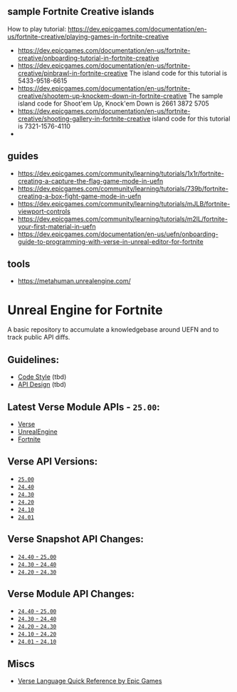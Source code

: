 ## sample Fortnite Creative islands

How to play tutorial: https://dev.epicgames.com/documentation/en-us/fortnite-creative/playing-games-in-fortnite-creative

 - https://dev.epicgames.com/documentation/en-us/fortnite-creative/onboarding-tutorial-in-fortnite-creative
 - https://dev.epicgames.com/documentation/en-us/fortnite-creative/pinbrawl-in-fortnite-creative 
The island code for this tutorial is 5433-9518-6615
 - https://dev.epicgames.com/documentation/en-us/fortnite-creative/shootem-up-knockem-down-in-fortnite-creative The sample island code for Shoot'em Up, Knock'em Down is 2661 3872 5705
 - https://dev.epicgames.com/documentation/en-us/fortnite-creative/shooting-gallery-in-fortnite-creative island code for this tutorial is 7321-1576-4110
 - 

## guides

 - https://dev.epicgames.com/community/learning/tutorials/1x1r/fortnite-creating-a-capture-the-flag-game-mode-in-uefn
 - https://dev.epicgames.com/community/learning/tutorials/739b/fortnite-creating-a-box-fight-game-mode-in-uefn
 - https://dev.epicgames.com/community/learning/tutorials/mJLB/fortnite-viewport-controls
 - https://dev.epicgames.com/community/learning/tutorials/m2lL/fortnite-your-first-material-in-uefn
 - https://dev.epicgames.com/documentation/en-us/uefn/onboarding-guide-to-programming-with-verse-in-unreal-editor-for-fortnite

## tools

 - https://metahuman.unrealengine.com/


# Unreal Engine for Fortnite

A basic repository to accumulate a knowledgebase around UEFN and to track public API diffs.


## Guidelines:

- [Code Style](https://github.com/kbfngg/uefn/blob/main/guidelines/code_style.md) (tbd)
- [API Design](https://github.com/kbfngg/uefn/blob/main/guidelines/api_design.md) (tbd)

## Latest Verse Module APIs - `25.00`:

- [Verse](https://github.com/kbfngg/uefn/blob/main/modules/Verse/Verse.digest.verse)
- [UnrealEngine](https://github.com/kbfngg/uefn/blob/main/modules/UnrealEngine/UnrealEngine.digest.verse)
- [Fortnite](https://github.com/kbfngg/uefn/blob/main/modules/Fortnite/Fortnite.digest.verse)

## Verse API Versions:

- [`25.00`](https://github.com/kbfngg/uefn/tree/game_v25.00/modules)
- [`24.40`](https://github.com/kbfngg/uefn/tree/game_v24.40/modules)
- [`24.30`](https://github.com/kbfngg/uefn/tree/game_v24.30/modules)
- [`24.20`](https://github.com/kbfngg/uefn/tree/version_3/modules)
- [`24.10`](https://github.com/kbfngg/uefn/tree/version_2/modules)
- [`24.01`](https://github.com/kbfngg/uefn/tree/version_1/modules)

## Verse Snapshot API Changes:

- [`24.40` - `25.00`](https://github.com/kbfngg/uefn/commit/f74ca7d46109876212bed295c364ab3388427758)
- [`24.30` - `24.40`](https://github.com/kbfngg/uefn/commit/ca8bf5fea7ff9a70c1b5c752164da403074d2aef)
- [`24.20` - `24.30`](https://github.com/kbfngg/uefn/commit/4ff0bd98f21e45ae1e16f8bbdd21ad03699c56e6)

## Verse Module API Changes:

- [`24.40` - `25.00`](https://github.com/kbfngg/uefn/commit/796cf13ba35fcf7ecd126f140f48f7e62503290f)
- [`24.30` - `24.40`](https://github.com/kbfngg/uefn/commit/79dd3c4bf1ea1ccb6b860cf0941586cf1b53bbb0)
- [`24.20` - `24.30`](https://github.com/kbfngg/uefn/commit/c93a6918a36d61e4e03b306555e4ebe268773823)
- [`24.10` - `24.20`](https://github.com/kbfngg/uefn/commit/453d84fc6432a1180a3f28546cc3fc23a8625895)
- [`24.01` - `24.10`](https://github.com/kbfngg/uefn/commit/38b55ef332109f55d9cc50c463f267c167a4a311)

## Miscs

- [Verse Language Quick Reference by Epic Games](https://dev.epicgames.com/documentation/en-us/uefn/verse-language-quick-reference)
